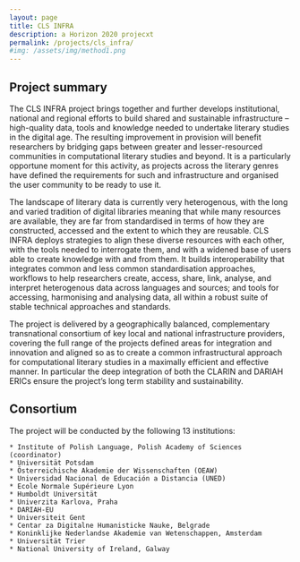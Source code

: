 ```yaml
---
layout: page
title: CLS INFRA
description: a Horizon 2020 projecxt
permalink: /projects/cls_infra/
#img: /assets/img/method1.png
---
```


## Project summary

The CLS INFRA project brings together and further develops institutional, national and regional efforts to build shared and sustainable infrastructure – high-quality data, tools and knowledge needed to undertake literary studies in the digital age. The resulting improvement in provision will benefit researchers by bridging gaps between greater and lesser-resourced communities in computational literary studies and beyond. It is a particularly opportune moment for this activity, as projects across the literary genres have defined the requirements for such and infrastructure and organised the user community to be ready to use it.

The landscape of literary data is currently very heterogenous, with the long and varied tradition of digital libraries meaning that while many resources are available, they are far from standardised in terms of how they are constructed, accessed and the extent to which they are reusable. CLS INFRA deploys strategies to align these diverse resources with each other, with the tools needed to interrogate them, and with a widened base of users able to create knowledge with and from them. It builds interoperability that integrates common and less common standardisation approaches, workflows to help researchers create, access, share, link, analyse, and interpret heterogenous data across languages and sources; and tools for accessing, harmonising and analysing data, all within a robust suite of stable technical approaches and standards.

The project is delivered by a geographically balanced, complementary transnational consortium of key local and national infrastructure providers, covering the full range of the projects defined areas for integration and innovation and aligned so as to create a common infrastructural approach for computational literary studies in a maximally efficient and effective manner. In particular the deep integration of both the CLARIN and DARIAH ERICs ensure the project’s long term stability and sustainability.

## Consortium

The project will be conducted by the following 13 institutions:

    * Institute of Polish Language, Polish Academy of Sciences (coordinator)
    * Universität Potsdam
    * Österreichische Akademie der Wissenschaften (OEAW)
    * Universidad Nacional de Educación a Distancia (UNED)
    * Ecole Normale Supérieure Lyon
    * Humboldt Universität
    * Univerzita Karlova, Praha
    * DARIAH-EU
    * Universiteit Gent
    * Centar za Digitalne Humanisticke Nauke, Belgrade
    * Koninklijke Nederlandse Akademie van Wetenschappen, Amsterdam
    * Universität Trier
    * National University of Ireland, Galway



